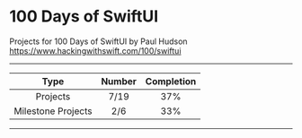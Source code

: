 # 100 Days of SwiftUI
Projects for 100 Days of SwiftUI by Paul Hudson  
https://www.hackingwithswift.com/100/swiftui  

--------------------------------------------------

| Type    | Number | Completion |
| :----------: | :---------: | :---------:
| Projects | 7/19 | 37% |
| Milestone Projects  | 2/6  | 33% |  

--------------------------------------------------

